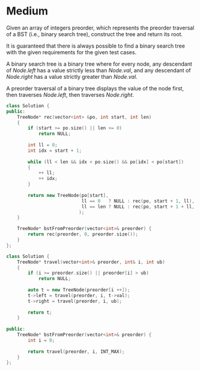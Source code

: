 # Medium

Given an array of integers preorder, which represents the preorder traversal of a BST (i.e., binary search tree), construct the tree and return its root.

It is guaranteed that there is always possible to find a binary search tree with the given requirements for the given test cases.

A binary search tree is a binary tree where for every node, any descendant of $Node.left$ has a value strictly less than $Node.val$, and any descendant of $Node.right$ has a value strictly greater than $Node.val$.

A preorder traversal of a binary tree displays the value of the node first, then traverses $Node.left$, then traverses $Node.right$.

```cpp
class Solution {
public:
    TreeNode* rec(vector<int> &po, int start, int len)
    {
        if (start >= po.size() || len <= 0)
            return NULL;
        
        int ll = 0;
        int idx = start + 1;
        
        while (ll < len && idx < po.size() && po[idx] < po[start])
        {
            ++ ll;
            ++ idx;
        }
        
        return new TreeNode(po[start], 
                            ll == 0   ? NULL : rec(po, start + 1, ll), 
                            ll == len ? NULL : rec(po, start + 1 + ll, len - ll - 1)
                           );
    }

    TreeNode* bstFromPreorder(vector<int>& preorder) {
        return rec(preorder, 0, preorder.size());
    }
};
```

```cpp
class Solution {
    TreeNode* travel(vector<int>& preorder, int& i, int ub)
    {
        if (i >= preorder.size() || preorder[i] > ub)
            return NULL;
        
        auto t = new TreeNode(preorder[i ++]);
        t->left = travel(preorder, i, t->val);
        t->right = travel(preorder, i, ub);
        
        return t;
    }
    
public:
    TreeNode* bstFromPreorder(vector<int>& preorder) {
        int i = 0;
        
        return travel(preorder, i, INT_MAX);
    }
};
```
